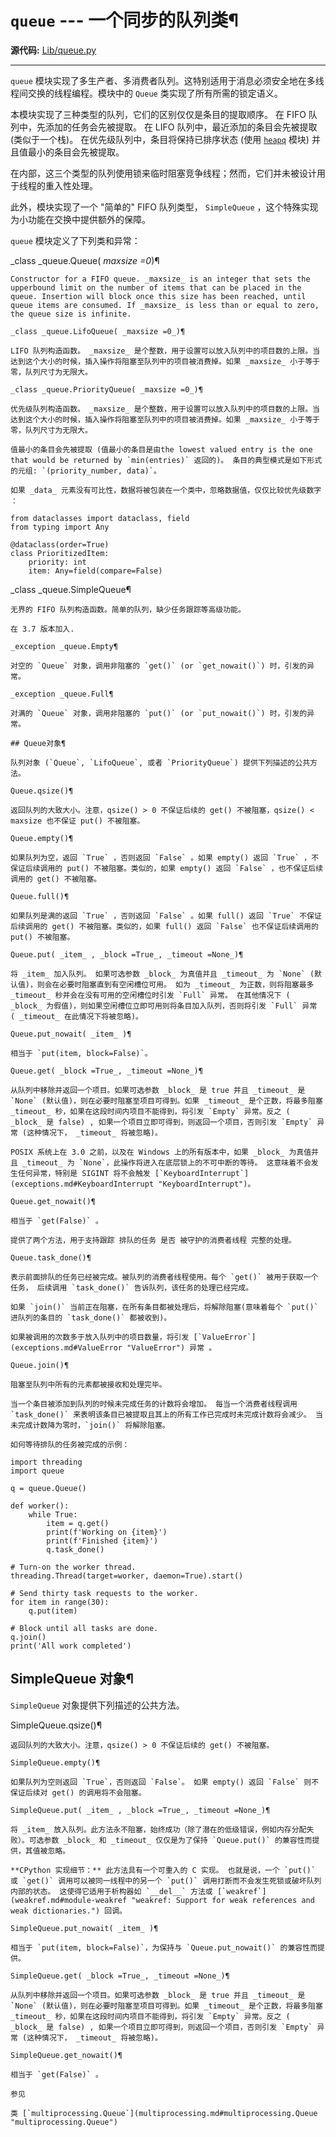 # `queue` \--- 一个同步的队列类¶

**源代码:** [Lib/queue.py](https://github.com/python/cpython/tree/3.12/Lib/queue.py)

* * *

`queue` 模块实现了多生产者、多消费者队列。这特别适用于消息必须安全地在多线程间交换的线程编程。模块中的 `Queue` 类实现了所有所需的锁定语义。

本模块实现了三种类型的队列，它们的区别仅仅是条目的提取顺序。 在 FIFO 队列中，先添加的任务会先被提取。 在 LIFO 队列中，最近添加的条目会先被提取 (类似于一个栈)。 在优先级队列中，条目将保持已排序状态 (使用 [`heapq`](heapq.md#module-heapq "heapq: Heap queue algorithm \(a.k.a. priority queue\).") 模块) 并且值最小的条目会先被提取。

在内部，这三个类型的队列使用锁来临时阻塞竞争线程；然而，它们并未被设计用于线程的重入性处理。

此外，模块实现了一个 "简单的" FIFO 队列类型， `SimpleQueue` ，这个特殊实现为小功能在交换中提供额外的保障。

`queue` 模块定义了下列类和异常：

_class _queue.Queue( _maxsize =0_)¶

    

~~~
Constructor for a FIFO queue. _maxsize_ is an integer that sets the upperbound limit on the number of items that can be placed in the queue. Insertion will block once this size has been reached, until queue items are consumed. If _maxsize_ is less than or equal to zero, the queue size is infinite.

_class _queue.LifoQueue( _maxsize =0_)¶
~~~
    

~~~
LIFO 队列构造函数。 _maxsize_ 是个整数，用于设置可以放入队列中的项目数的上限。当达到这个大小的时候，插入操作将阻塞至队列中的项目被消费掉。如果 _maxsize_ 小于等于零，队列尺寸为无限大。

_class _queue.PriorityQueue( _maxsize =0_)¶
~~~
    

~~~
优先级队列构造函数。 _maxsize_ 是个整数，用于设置可以放入队列中的项目数的上限。当达到这个大小的时候，插入操作将阻塞至队列中的项目被消费掉。如果 _maxsize_ 小于等于零，队列尺寸为无限大。

值最小的条目会先被提取 (值最小的条目是由the lowest valued entry is the one that would be returned by `min(entries)` 返回的)。 条目的典型模式是如下形式的元组: `(priority_number, data)`。

如果 _data_ 元素没有可比性，数据将被包装在一个类中，忽略数据值，仅仅比较优先级数字 ：
~~~
    
    
~~~
from dataclasses import dataclass, field
from typing import Any

@dataclass(order=True)
class PrioritizedItem:
    priority: int
    item: Any=field(compare=False)
~~~

_class _queue.SimpleQueue¶

    

~~~
无界的 FIFO 队列构造函数。简单的队列，缺少任务跟踪等高级功能。

在 3.7 版本加入.

_exception _queue.Empty¶
~~~
    

~~~
对空的 `Queue` 对象，调用非阻塞的 `get()` (or `get_nowait()`) 时，引发的异常。

_exception _queue.Full¶
~~~
    

~~~
对满的 `Queue` 对象，调用非阻塞的 `put()` (or `put_nowait()`) 时，引发的异常。

## Queue对象¶

队列对象 (`Queue`, `LifoQueue`, 或者 `PriorityQueue`) 提供下列描述的公共方法。

Queue.qsize()¶
~~~
    

~~~
返回队列的大致大小。注意，qsize() > 0 不保证后续的 get() 不被阻塞，qsize() < maxsize 也不保证 put() 不被阻塞。

Queue.empty()¶
~~~
    

~~~
如果队列为空，返回 `True` ，否则返回 `False` 。如果 empty() 返回 `True` ，不保证后续调用的 put() 不被阻塞。类似的，如果 empty() 返回 `False` ，也不保证后续调用的 get() 不被阻塞。

Queue.full()¶
~~~
    

~~~
如果队列是满的返回 `True` ，否则返回 `False` 。如果 full() 返回 `True` 不保证后续调用的 get() 不被阻塞。类似的，如果 full() 返回 `False` 也不保证后续调用的 put() 不被阻塞。

Queue.put( _item_ , _block =True_, _timeout =None_)¶
~~~
    

~~~
将 _item_ 加入队列。 如果可选参数 _block_ 为真值并且 _timeout_ 为 `None` (默认值)，则会在必要时阻塞直到有空闲槽位可用。 如为 _timeout_ 为正数，则将阻塞最多 _timeout_ 秒并会在没有可用的空闲槽位时引发 `Full` 异常。 在其他情况下 ( _block_ 为假值)，则如果空闲槽位立即可用则将条目加入队列，否则将引发 `Full` 异常 ( _timeout_ 在此情况下将被忽略)。

Queue.put_nowait( _item_ )¶
~~~
    

~~~
相当于 `put(item, block=False)`。

Queue.get( _block =True_, _timeout =None_)¶
~~~
    

~~~
从队列中移除并返回一个项目。如果可选参数 _block_ 是 true 并且 _timeout_ 是 `None` (默认值)，则在必要时阻塞至项目可得到。如果 _timeout_ 是个正数，将最多阻塞 _timeout_ 秒，如果在这段时间内项目不能得到，将引发 `Empty` 异常。反之 ( _block_ 是 false) , 如果一个项目立即可得到，则返回一个项目，否则引发 `Empty` 异常 (这种情况下， _timeout_ 将被忽略)。

POSIX 系统上在 3.0 之前，以及在 Windows 上的所有版本中，如果 _block_ 为真值并且 _timeout_ 为 `None`，此操作将进入在底层锁上的不可中断的等待。 这意味着不会发生任何异常，特别是 SIGINT 将不会触发 [`KeyboardInterrupt`](exceptions.md#KeyboardInterrupt "KeyboardInterrupt")。

Queue.get_nowait()¶
~~~
    

~~~
相当于 `get(False)` 。

提供了两个方法，用于支持跟踪 排队的任务 是否 被守护的消费者线程 完整的处理。

Queue.task_done()¶
~~~
    

~~~
表示前面排队的任务已经被完成。被队列的消费者线程使用。每个 `get()` 被用于获取一个任务， 后续调用 `task_done()` 告诉队列，该任务的处理已经完成。

如果 `join()` 当前正在阻塞，在所有条目都被处理后，将解除阻塞(意味着每个 `put()` 进队列的条目的 `task_done()` 都被收到)。

如果被调用的次数多于放入队列中的项目数量，将引发 [`ValueError`](exceptions.md#ValueError "ValueError") 异常 。

Queue.join()¶
~~~
    

~~~
阻塞至队列中所有的元素都被接收和处理完毕。

当一个条目被添加到队列的时候未完成任务的计数将会增加。 每当一个消费者线程调用 `task_done()` 来表明该条目已被提取且其上的所有工作已完成时未完成计数将会减少。 当未完成计数降为零时，`join()` 将解除阻塞。

如何等待排队的任务被完成的示例：
~~~
    
    
~~~
import threading
import queue

q = queue.Queue()

def worker():
    while True:
        item = q.get()
        print(f'Working on {item}')
        print(f'Finished {item}')
        q.task_done()

# Turn-on the worker thread.
threading.Thread(target=worker, daemon=True).start()

# Send thirty task requests to the worker.
for item in range(30):
    q.put(item)

# Block until all tasks are done.
q.join()
print('All work completed')
~~~

## SimpleQueue 对象¶

`SimpleQueue` 对象提供下列描述的公共方法。

SimpleQueue.qsize()¶

    

~~~
返回队列的大致大小。注意，qsize() > 0 不保证后续的 get() 不被阻塞。

SimpleQueue.empty()¶
~~~
    

~~~
如果队列为空则返回 `True`，否则返回 `False`。 如果 empty() 返回 `False` 则不保证后续对 get() 的调用将不会阻塞。

SimpleQueue.put( _item_ , _block =True_, _timeout =None_)¶
~~~
    

~~~
将 _item_ 放入队列。此方法永不阻塞，始终成功（除了潜在的低级错误，例如内存分配失败）。可选参数 _block_ 和 _timeout_ 仅仅是为了保持 `Queue.put()` 的兼容性而提供，其值被忽略。

**CPython 实现细节：** 此方法具有一个可重入的 C 实现。 也就是说，一个 `put()` 或 `get()` 调用可以被同一线程中的另一个 `put()` 调用打断而不会发生死锁或破坏队列内部的状态。 这使得它适用于析构器如 `__del__` 方法或 [`weakref`](weakref.md#module-weakref "weakref: Support for weak references and weak dictionaries.") 回调。

SimpleQueue.put_nowait( _item_ )¶
~~~
    

~~~
相当于 `put(item, block=False)`，为保持与 `Queue.put_nowait()` 的兼容性而提供。

SimpleQueue.get( _block =True_, _timeout =None_)¶
~~~
    

~~~
从队列中移除并返回一个项目。如果可选参数 _block_ 是 true 并且 _timeout_ 是 `None` (默认值)，则在必要时阻塞至项目可得到。如果 _timeout_ 是个正数，将最多阻塞 _timeout_ 秒，如果在这段时间内项目不能得到，将引发 `Empty` 异常。反之 ( _block_ 是 false) , 如果一个项目立即可得到，则返回一个项目，否则引发 `Empty` 异常 (这种情况下， _timeout_ 将被忽略)。

SimpleQueue.get_nowait()¶
~~~
    

~~~
相当于 `get(False)` 。

参见

类 [`multiprocessing.Queue`](multiprocessing.md#multiprocessing.Queue "multiprocessing.Queue")
~~~
    

~~~
